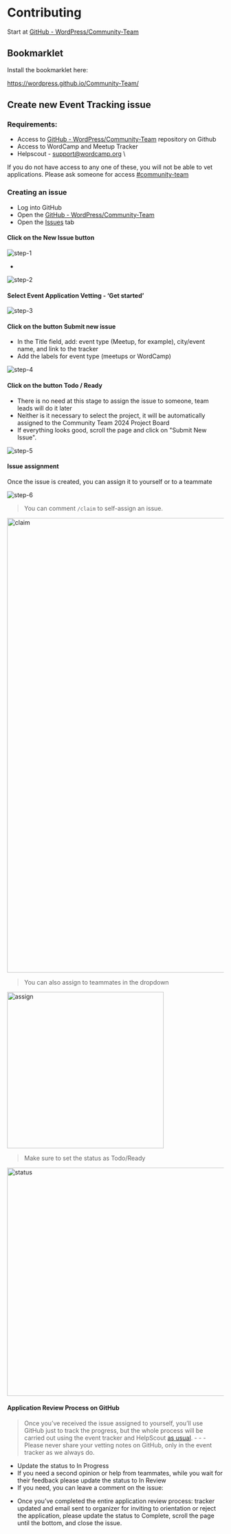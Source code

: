 # Contributing

Start at [GitHub - WordPress/Community-Team](https://github.com/WordPress/Community-Team)

## Bookmarklet

Install the bookmarklet here:

https://wordpress.github.io/Community-Team/

## Create new Event Tracking issue

### Requirements:

* Access to [GitHub - WordPress/Community-Team](https://github.com/WordPress/Community-Team)  repository on Github
* Access to WordCamp and Meetup Tracker
* Helpscout - [support@wordcamp.org](mailto:support@wordcamp.org) \

If you do not have access to any one of these, you will not be able to vet applications. Please ask someone for access [#community-team](https://wordpress.slack.com/archives/C037W5S7X)

### Creating an issue

* Log into GitHub
* Open the [GitHub - WordPress/Community-Team](https://github.com/WordPress/Community-Team) 
* Open the [Issues](https://github.com/WordPress/Community-Team/issues) tab


#### Click on the New Issue button

![step-1](https://github.com/WordPress/Community-Team/assets/4948323/6761a686-039a-4f33-9a09-594338a38a0f)

-

![step-2](https://github.com/WordPress/Community-Team/assets/4948323/bc7ed9d2-2d39-4faf-a68a-dfce884306d3)

#### Select Event Application Vetting - ‘Get started’

![step-3](https://github.com/WordPress/Community-Team/assets/4948323/c03e468a-b5e4-48a6-94c4-4884d6f2eb23)


#### Click on the button Submit new issue
- In the Title field, add: event type (Meetup, for example), city/event name, and link to the tracker
- Add the labels for event type (meetups or WordCamp)


![step-4](https://github.com/WordPress/Community-Team/assets/4948323/c63b2b89-2959-4d21-9d21-db9013f9bba2)


#### Click on the button  Todo / Ready

- There is no need at this stage to assign the issue to someone, team leads will do it later
- Neither is it necessary to select the project, it will be automatically assigned to the 
Community Team 2024 Project Board 
- If everything looks good, scroll the page and click on "Submit New Issue".


![step-5](https://github.com/WordPress/Community-Team/assets/4948323/dadc5b6b-2e41-4341-9947-a00f2f1e906c)


#### Issue assignment

Once the issue is created, you can assign it to yourself or to a teammate


![step-6](https://github.com/WordPress/Community-Team/assets/4948323/9968f56c-ef2a-4553-b93c-780a64ab5f3f)

> You can comment `/claim` to self-assign an issue.

<img width="1058" alt="claim" src="https://github.com/WordPress/Community-Team/assets/4948323/1f6d5f97-4344-4d79-9d2e-1edbfb9c22db">

> You can also assign to teammates in the dropdown

<img width="364" alt="assign" src="https://github.com/WordPress/Community-Team/assets/4948323/20fc06fb-12e4-47d2-a9ac-f215927d38f5">


> Make sure to set the status as Todo/Ready


<img width="531" alt="status" src="https://github.com/WordPress/Community-Team/assets/4948323/ad655ced-8b0d-4b29-b587-8d835c1fd566">


#### Application Review Process on GitHub

> Once you’ve received the issue assigned to yourself, you’ll use GitHub just to track the progress, but the whole process will be carried out using the event tracker and HelpScout [as usual](https://make.wordpress.org/community/handbook/community-deputy/resources-and-tools/application-review/). - - - Please never share your vetting notes on GitHub, only in the event tracker as we always do.

* Update the status to In Progress
* If you need a second opinion or help from teammates, while you wait for their feedback please update the status to In Review
* If you need, you can leave a comment on the issue:


- Once you’ve completed the entire application review process: tracker updated and email sent to organizer for inviting to orientation or reject the application, please update the status to Complete, scroll the page until the bottom, and close the issue.
